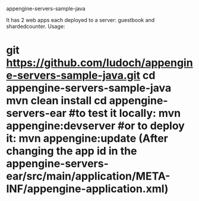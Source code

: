 appengine-servers-sample-java

It has 2 web apps each deployed to a server: guestbook and shardedcounter.
Usage:

git https://github.com/ludoch/appengine-servers-sample-java.git
cd appengine-servers-sample-java
mvn clean install
cd appengine-servers-ear
#to test it locally:
mvn appengine:devserver
#or to deploy it:
mvn appengine:update 
(After changing the app id in the appengine-servers-ear/src/main/application/META-INF/appengine-application.xml)
=============================
